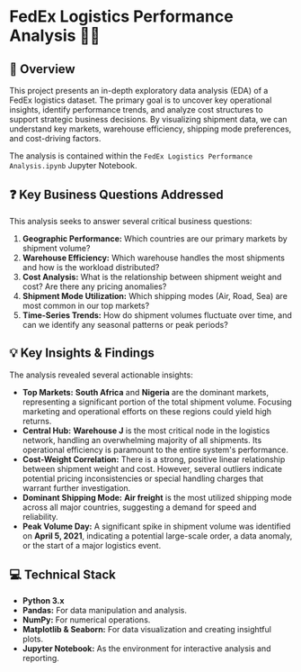 # FedEx Logistics Performance Analysis 🚚💨

## 📝 Overview

This project presents an in-depth exploratory data analysis (EDA) of a FedEx logistics dataset. The primary goal is to uncover key operational insights, identify performance trends, and analyze cost structures to support strategic business decisions. By visualizing shipment data, we can understand key markets, warehouse efficiency, shipping mode preferences, and cost-driving factors.

The analysis is contained within the `FedEx Logistics Performance Analysis.ipynb` Jupyter Notebook.

## ❓ Key Business Questions Addressed

This analysis seeks to answer several critical business questions:
1.  **Geographic Performance:** Which countries are our primary markets by shipment volume?
2.  **Warehouse Efficiency:** Which warehouse handles the most shipments and how is the workload distributed?
3.  **Cost Analysis:** What is the relationship between shipment weight and cost? Are there any pricing anomalies?
4.  **Shipment Mode Utilization:** Which shipping modes (Air, Road, Sea) are most common in our top markets?
5.  **Time-Series Trends:** How do shipment volumes fluctuate over time, and can we identify any seasonal patterns or peak periods?

## 💡 Key Insights & Findings

The analysis revealed several actionable insights:
* **Top Markets:** **South Africa** and **Nigeria** are the dominant markets, representing a significant portion of the total shipment volume. Focusing marketing and operational efforts on these regions could yield high returns.
* **Central Hub:** **Warehouse J** is the most critical node in the logistics network, handling an overwhelming majority of all shipments. Its operational efficiency is paramount to the entire system's performance.
* **Cost-Weight Correlation:** There is a strong, positive linear relationship between shipment weight and cost. However, several outliers indicate potential pricing inconsistencies or special handling charges that warrant further investigation.
* **Dominant Shipping Mode:** **Air freight** is the most utilized shipping mode across all major countries, suggesting a demand for speed and reliability.
* **Peak Volume Day:** A significant spike in shipment volume was identified on **April 5, 2021**, indicating a potential large-scale order, a data anomaly, or the start of a major logistics event.

## 💻 Technical Stack

* **Python 3.x**
* **Pandas:** For data manipulation and analysis.
* **NumPy:** For numerical operations.
* **Matplotlib & Seaborn:** For data visualization and creating insightful plots.
* **Jupyter Notebook:** As the environment for interactive analysis and reporting.
